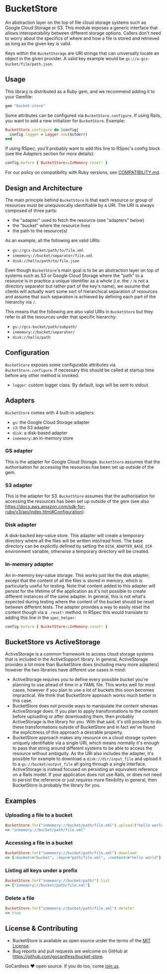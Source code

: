 # BucketStore

An abstraction layer on the top of file cloud storage systems such as Google Cloud
Storage or S3. This module exposes a generic interface that allows interoperability
between different storage options. Callers don't need to worry about the specifics
of where and how a file is stored and retrieved as long as the given key is valid.

Keys within the `BucketStorage` are URI strings that can universally locate an object
in the given provider. A valid key example would be
`gs://a-gcs-bucket/file/path.json`.

## Usage
This library is distributed as a Ruby gem, and we recommend adding it to your Gemfile:

```ruby
gem "bucket-store"
```

Some attributes can be configured via `BucketStore.configure`. If using Rails, you want to
add a new initializer for `BucketStore`. Example:

```ruby
BucketStore.configure do |config|
  config.logger = Logger.new($stderr)
end
```

If using RSpec, you'll probably want to add this line to RSpec's config block (see
the *Adapters* section for more details):

```ruby
config.before { BucketStore::InMemory.reset! }
```

For our policy on compatibility with Ruby versions, see [COMPATIBILITY.md](docs/COMPATIBILITY.md).

## Design and Architecture
The main principle behind `BucketStore` is that each resource or group of resources must
be unequivocally identifiable by a URI. The URI is always composed of three parts:

- the "adapter" used to fetch the resource (see "adapters" below)
- the "bucket" where the resource lives
- the path to the resource(s)

As an example, all the following are valid URIs:

- `gs://gcs-bucket/path/to/file.xml`
- `inmemory://bucket/separator/file.xml`
- `disk://hello/path/to/file.json`

Even though `BucketStore`'s main goal is to be an abstraction layer on top of systems such
as S3 or Google Cloud Storage where the "path" to a resource is in practice a unique
identifier as a whole (i.e. the `/` is not a directory separator but rather part of the
key's name), we assume that clients will actually want some sort of hierarchical
separation of resources and assume that such separation is achieved by defining each
part of the hierarchy via `/`.

This means that the following are also valid URIs in `BucketStore` but they refer to
all the resources under that specific hierarchy:

- `gs://gcs-bucket/path/subpath/`
- `inmemory://bucket/separator/`
- `disk://hello/path`

## Configuration
`BucketStore` exposes some configurable attributes via `BucketStore.configure`. If
necessary this should be called at startup time before any other method is invoked.

- `logger`: custom logger class. By default, logs will be sent to stdout.

## Adapters

`BucketStore` comes with 4 built-in adapters:

- `gs`: the Google Cloud Storage adapter
- `s3`: the S3 adapter
- `disk`: a disk-based adapter
- `inmemory`: an in-memory store

### GS adapter
This is the adapter for Google Cloud Storage. `BucketStore` assumes that the  authorisation
for accessing the resources has been set up outside of the gem.

### S3 adapter
This is the adapter for S3. `BucketStore` assumes that the authorisation for accessing
the resources has been set up outside of the gem (see also
https://docs.aws.amazon.com/sdk-for-ruby/v3/api/index.html#Configuration).

### Disk adapter
A disk-backed key-value store. This adapter will create a temporary directory where
all the files will be written into/read from. The base directory can be explicitly
defined by setting the `DISK_ADAPTER_BASE_DIR` environment variable, otherwise a temporary
directory will be created.

### In-memory adapter
An in-memory key-value storage. This works just like the disk adapter, except that
the content of all the files is stored in memory, which is particularly useful for
testing. Note that content added to this adapter will persist for the lifetime of
the application as it's not possible to create different instances of the same adapter.
In general, this is not what's expected during testing where the content of the bucket
should be reset between different tests. The adapter provides a way to easily reset the
content though via a `.reset!` method. In RSpec this would translate to adding this line
in the `spec_helper`:

```ruby
config.before { BucketStore::InMemory.reset! }
```

## BucketStore vs ActiveStorage

ActiveStorage is a common framework to access cloud storage systems that is included in
the ActiveSupport library. In general, ActiveStorage provides a lot more than BucketStore
does (including many more adapters) however the two libraries have different use cases
in mind:

- ActiveStorage requires you to define every possible bucket you're planning to use
  ahead of time in a YAML file. This works well for most cases, however if you plan to
  use a lot of buckets this soon becomes impractical. We think that BucketStore approach
  works much better in this case.
- BucketStore does not provide ways to manipulate the content whereas ActiveStorage does.
  If you plan to apply transformations to the content before uploading or after
  downloading them, then probably ActiveStorage is the library for you. With that said,
  it's still possible to do these transformations outside of BucketStore and in fact we've
  found the explicitness of this approach a desirable property.
- BucketStore approach makes any resource on a cloud storage system uniquely identifiable
  via a single URI, which means normally it's enough to pass that string around different
  systems to be able to access the resource without ambiguity. As the URI also includes
  the adapter, it's possible for example to download a `disk://dir/input_file` and
  upload it to a `gs://bucket/output_file` all going through a single interface.
  ActiveStorage is instead focused on persisting an equivalent reference on a Rails model.
  If your application does not use Rails, or does not need to persist the reference or
  just requires more flexibility in general, then BucketStore is probably the library for
  you.


## Examples

### Uploading a file to a bucket
```ruby
BucketStore.for("inmemory://bucket/path/file.xml").upload!("hello world")
=> "inmemory://bucket/path/file.xml"
```

### Accessing a file in a bucket
```ruby
BucketStore.for("inmemory://bucket/path/file.xml").download
=> {:bucket=>"bucket", :key=>"path/file.xml", :content=>"hello world"}
```

### Listing all keys under a prefix
```ruby
BucketStore.for("inmemory://bucket/path/").list
=> ["inmemory://bucket/path/file.xml"]
```

### Delete a file
```ruby
BucketStore.for("inmemory://bucket/path/file.xml").delete!
=> true
```

## License & Contributing

* BucketStore is available as open source under the terms of the [MIT License](http://opensource.org/licenses/MIT).
* Bug reports and pull requests are welcome on GitHub at https://github.com/gocardless/bucket-store.

GoCardless ♥ open source. If you do too, come [join us](https://gocardless.com/about/careers/).
